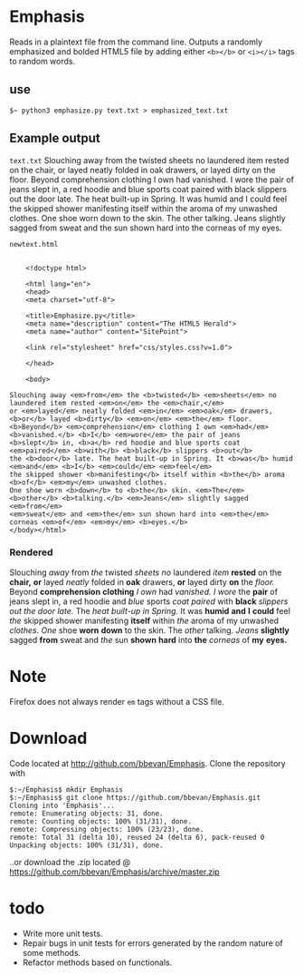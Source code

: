# Emphasis
Reads in a plaintext file from the command line. Outputs a randomly emphasized and bolded HTML5 file by adding either 
`<b></b>` or `<i></i>` tags to random words.

## use
`$~ python3 emphasize.py text.txt > emphasized_text.txt`

## Example output
`text.txt`
Slouching away from the twisted sheets no laundered item rested on the chair, or layed neatly folded in oak drawers, or layed 
dirty on the floor. Beyond comprehension clothing I own had vanished. I wore the pair of jeans slept in, a red hoodie and blue 
sports coat paired with black slippers out the door late. The heat built-up in Spring. It was humid and I could feel the skipped 
shower manifesting itself within the aroma of my unwashed clothes. One shoe worn down to the skin. The other talking. Jeans 
slightly sagged from sweat and the sun shown hard into the corneas of my eyes.

`newtext.html` 
```

    <!doctype html>

    <html lang="en">
    <head>
    <meta charset="utf-8">

    <title>Emphasize.py</title>
    <meta name="description" content="The HTML5 Herald">
    <meta name="author" content="SitePoint">

    <link rel="stylesheet" href="css/styles.css?v=1.0">

    </head>

    <body>
    
Slouching away <em>from</em> the <b>twisted</b> <em>sheets</em> no laundered item rested <em>on</em> the <em>chair,</em>
or <em>layed</em> neatly folded <em>in</em> <em>oak</em> drawers, <b>or</b> layed <b>dirty</b> <em>on</em> <em>the</em> floor.
<b>Beyond</b> <em>comprehension</em> clothing I own <em>had</em> <b>vanished.</b> <b>I</b> <em>wore</em> the pair of jeans
<b>slept</b> in, <b>a</b> red hoodie and blue sports coat <em>paired</em> <b>with</b> <b>black</b> slippers <b>out</b>
the <b>door</b> late. The heat built-up in Spring. It <b>was</b> humid <em>and</em> <b>I</b> <em>could</em> <em>feel</em>
the skipped shower <b>manifesting</b> itself within <b>the</b> aroma <b>of</b> <em>my</em> unwashed clothes.
One shoe worn <b>down</b> to <b>the</b> skin. <em>The</em> <b>other</b> <b>talking.</b> <em>Jeans</em> slightly sagged <em>from</em>
<em>sweat</em> and <em>the</em> sun shown hard into <em>the</em> corneas <em>of</em> <em>my</em> <b>eyes.</b>
</body></html>
```

### Rendered
Slouching <em>away</em> from <em>the</em> twisted <em>sheets</em> <em>no</em> laundered <em>item</em> <b>rested</b> on the <b>chair,</b> <b>or</b> layed <em>neatly</em> folded in <b>oak</b> drawers, <b>or</b> layed dirty <b>on</b> the <em>floor.</em> Beyond <b>comprehension</b> <b>clothing</b> <em>I</em> <em>own</em> had <em>vanished.</em> <em>I</em> <em>wore</em> the <b>pair</b> of jeans slept in, a red hoodie and <em>blue</em> sports <em>coat</em> <em>paired</em> with <b>black</b> <em>slippers</em> <em>out</em> <em>the</em> <em>door</em> <em>late.</em> The <em>heat</em> <em>built-up</em> <em>in</em> <em>Spring.</em> It was <b>humid</b> <b>and</b> <b>I</b> <b>could</b> feel <em>the</em> skipped shower manifesting <b>itself</b> within <em>the</em> aroma of my unwashed <em>clothes.</em> <em>One</em> shoe <b>worn</b> <b>down</b> to the skin. The <em>other</em> talking. <em>Jeans</em> <b>slightly</b> sagged <b>from</b> sweat and <em>the</em> sun <b>shown</b> <b>hard</b> into <b>the</b> <em>corneas</em> of <b>my</b> <b>eyes.</b></body></html>

# Note
Firefox does not always render `em` tags without a CSS file.

# Download
Code located at http://github.com/bbevan/Emphasis. Clone the repository with 

```
$:~/Emphasis$ mkdir Emphasis
$:~/Emphasis$ git clone https://github.com/bbevan/Emphasis.git
Cloning into 'Emphasis'...
remote: Enumerating objects: 31, done.
remote: Counting objects: 100% (31/31), done.
remote: Compressing objects: 100% (23/23), done.
remote: Total 31 (delta 10), reused 24 (delta 6), pack-reused 0
Unpacking objects: 100% (31/31), done.

 ```
 
 ..or download the .zip located @ https://github.com/bbevan/Emphasis/archive/master.zip
 
 # todo
 * Write more unit tests.
 * Repair bugs in unit tests for errors generated by the random nature of some methods.
 * Refactor methods based on functionals.
